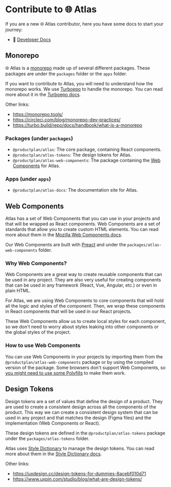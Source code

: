 # Contribute to 🌐 Atlas

If you are a new 🌐 Atlas contributor, here you have some docs to start your journey:

- 📔 [Developer Docs](./develop.md)

## Monorepo

🌐 Atlas is a [monorepo](https://en.wikipedia.org/wiki/Monorepo) made up of several different packages. These packages are under the `packages` folder or the `apps` folder.

If you want to contribute to Atlas, you will need to understand how the monorepo works. We use [Turboepo](https://turbo.build/repo) to handle the monorepo. You can read more about it in the [Turboepo docs](https://turbo.build/repo/docs).

Other links:

- https://monorepo.tools/
- https://circleci.com/blog/monorepo-dev-practices/
- https://turbo.build/repo/docs/handbook/what-is-a-monorepo

### Packages (under `packages`)

- `@productplan/atlas`: The core package, containing React components.
- `@productplan/atlas-tokens`: The design tokens for Atlas.
- `@productplan/atlas-web-components`: The package containing the [Web Components](https://developer.mozilla.org/en-US/docs/Web/Web_Components) for Atlas.

### Apps (under `apps`)

- `@productplan/atlas-docs`: The documentation site for Atlas.

## Web Components

Atlas has a set of Web Components that you can use in your projects and that will be wrapped as React components. Web Components are a set of standards that allow you to create custom HTML elements. You can read more about them in the [Mozilla Web Components docs](https://developer.mozilla.org/en-US/docs/Web/Web_Components).

Our Web Components are built with [Preact](https://preactjs.com/) and under the `packages/atlas-web-components` folder.

### Why Web Components?

Web Components are a great way to create reusable components that can be used in any project. They are also very useful for creating components that can be used in any framework (React, Vue, Angular, etc.) or even in plain HTML.

For Atlas, we are using Web Components to core components that will hold all the logic and styles of the component. Then, we wrap these components in React components that will be used in our React projects.

These Web Components allow us to create local styles for each component, so we don't need to worry about styles leaking into other components or the global styles of the project.

### How to use Web Components

You can use Web Components in your projects by importing them from the `@productplan/atlas-web-components` package or by using the compiled version of the package. Some browsers don't support Web Components, so [you might need to use some Polyfills](https://www.webcomponents.org/polyfills) to make them work.

## Design Tokens

Design tokens are a set of values that define the design of a product. They are used to create a consistent design across all the components of the product. This way we can create a consistent design system that can be used in any project and that matches the design (Figma files) and the implementation (Web Components or React).

These design tokens are defined in the `@productplan/atlas-tokens` package under the `packages/atlas-tokens` folder.

Atlas uses [Style Dictionary](https://amzn.github.io/style-dictionary/#/) to manage the design tokens. You can read more about them in the [Style Dictionary docs](https://amzn.github.io/style-dictionary/#/).

Other links:

- https://uxdesign.cc/design-tokens-for-dummies-8acebf010d71
- https://www.uxpin.com/studio/blog/what-are-design-tokens/
